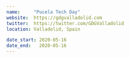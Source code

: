 ```yaml
---
name:     "Pucela Tech Day"
website:  https://gdgvalladolid.com
twitter:  https://twitter.com/GDGValladolid
location: Valladolid, Spain

date_start: 2020-05-16
date_end:   2020-05-16
---
```

